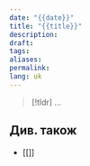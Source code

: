 ```yaml
---
date: "{{date}}"
title: "{{title}}"
description: 
draft: 
tags: 
aliases: 
permalink: 
lang: uk
---
```


> [!tldr]
> ...

## Див. також

- [[]]
